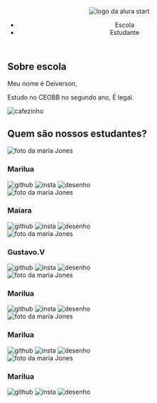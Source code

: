 
<!DOCTYPE html>
<html lang="en">
<head>
    <link rel="stylesheet" href="style.css">
    <meta charset="UTF-8">
    <meta http-equiv="X-UA-Compatible" content="IE=edge">
    <meta name="viewport" content="width=device-width, initial-scale=1.0">
    <title>Document</title>
    <link rel="preconnect" href="https://fonts.googleapis.com">
<link rel="preconnect" href="https://fonts.gstatic.com" crossorigin>
<link href="https://fonts.googleapis.com/css2?family=Poppins:wght@200;400;700&display=swap" rel="stylesheet">

</head>
<body>
    <header class="cabeçalho">
    <img class="cabeçalho-imagem"src="alurastart logo.png" alt="logo da alura start">
    <ul class="cabeçalho lista">
        <li class="cabeçalho-lista-item">Escola</li>
        <li class="cabeçalho-lista-item">Estudante </li>
    </header>
    <section class="escola">
        <div class="escola-div-conteudo">
            <h2 class="escola-titulo">Sobre escola</h2>
            <p class="escola-texto-um">Meu nome é Deiverson,</p>
            <p class="escola-texto-dois">Estudo no CEOBB no segundo ano, É  legal.</p>
        </div>
        <img class="escola-imagem" src="fumequartz.png" alt="cafezinho">
    </section>
    <section class="estudante">
    <h2 class="estudantes-titulo">Quem são nossos estudantes?</h2>
    <div class="estudante-todos">
        <span></span>
    <div class="estudante-div">
     <img class="estudante-imagem" src="Marry-jones.jpeg" alt="foto da maria Jones">
     <h3 class="estudante-nome">Marilua</h3>
     <img class="estudante-icon" src="github.png" alt="github">
     <img class="estudante-icon" src="instagram.png" alt="insta">
     <img class="estudante-icon" src="pinterest.png" alt="desenho">
    </div>
    <div class="estudante-div">
        <img class="estudante-imagem" src="Magnara.jpeg" alt="foto da maria Jones">
        <h3 class="estudante-nome">Maiara</h3>
        <img class="estudante-icon" src="github.png" alt="github">
        <img class="estudante-icon" src="instagram.png" alt="insta">
        <img class="estudante-icon" src="pinterest.png" alt="desenho">
       </div>
       <div class="estudante-div">
        <img class="estudante-imagem" src="maneugomi.png" alt="foto da maria Jones">
        <h3 class="estudante-nome">Gustavo.V</h3>
        <img class="estudante-icon" src="github.png" alt="github">
        <img class="estudante-icon" src="instagram.png" alt="insta">
        <img class="estudante-icon" src="pinterest.png" alt="desenho">
       </div>
       <div class="estudante-div">
        <img class="estudante-imagem" src="Marry-jones.jpeg" alt="foto da maria Jones">
        <h3 class="estudante-nome">Marilua</h3>
        <img class="estudante-icon" src="github.png" alt="github">
        <img class="estudante-icon" src="instagram.png" alt="insta">
        <img class="estudante-icon" src="pinterest.png" alt="desenho">
       </div>
       <div class="estudante-div">
        <img class="estudante-imagem" src="Marry-jones.jpeg" alt="foto da maria Jones">
        <h3 class="estudante-nome">Marilua</h3>
        <img class="estudante-icon" src="github.png" alt="github">
        <img class="estudante-icon" src="instagram.png" alt="insta">
        <img class="estudante-icon" src="pinterest.png" alt="desenho">
       </div>
       <div class="estudante-div">
        <img class="estudante-imagem" src="Marry-jones.jpeg" alt="foto da maria Jones">
        <h3 class="estudante-nome">Marilua</h3>
        <img class="estudante-icon" src="github.png" alt="github">
        <img class="estudante-icon" src="instagram.png" alt="insta">
        <img class="estudante-icon" src="pinterest.png" alt="desenho">
       </div>
    </div>
    </section>
</body>
</html>
